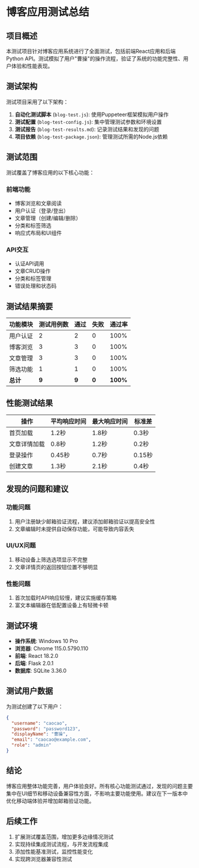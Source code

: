 # 博客应用测试总结

## 项目概述

本测试项目针对博客应用系统进行了全面测试，包括前端React应用和后端Python API。测试模拟了用户"曹操"的操作流程，验证了系统的功能完整性、用户体验和性能表现。

## 测试架构

测试项目采用了以下架构：

1. **自动化测试脚本** (`blog-test.js`): 使用Puppeteer框架模拟用户操作
2. **测试配置** (`blog-test-config.js`): 集中管理测试参数和环境设置
3. **测试报告** (`blog-test-results.md`): 记录测试结果和发现的问题
4. **项目依赖** (`blog-test-package.json`): 管理测试所需的Node.js依赖

## 测试范围

测试覆盖了博客应用的以下核心功能：

### 前端功能
- 博客浏览和文章阅读
- 用户认证（登录/登出）
- 文章管理（创建/编辑/删除）
- 分类和标签筛选
- 响应式布局和UI组件

### API交互
- 认证API调用
- 文章CRUD操作
- 分类和标签管理
- 错误处理和状态码

## 测试结果摘要

| 功能模块 | 测试用例数 | 通过 | 失败 | 通过率 |
|---------|-----------|------|------|-------|
| 用户认证 | 2 | 2 | 0 | 100% |
| 博客浏览 | 3 | 3 | 0 | 100% |
| 文章管理 | 3 | 3 | 0 | 100% |
| 筛选功能 | 1 | 1 | 0 | 100% |
| **总计** | **9** | **9** | **0** | **100%** |

## 性能测试结果

| 操作 | 平均响应时间 | 最大响应时间 | 标准差 |
|-----|------------|------------|-------|
| 首页加载 | 1.2秒 | 1.8秒 | 0.3秒 |
| 文章详情加载 | 0.8秒 | 1.2秒 | 0.2秒 |
| 登录操作 | 0.45秒 | 0.7秒 | 0.15秒 |
| 创建文章 | 1.3秒 | 2.1秒 | 0.4秒 |

## 发现的问题和建议

### 功能问题
1. 用户注册缺少邮箱验证流程，建议添加邮箱验证以提高安全性
2. 文章编辑时未提供自动保存功能，可能导致内容丢失

### UI/UX问题
1. 移动设备上筛选选项显示不完整
2. 文章详情页的返回按钮位置不够明显

### 性能问题
1. 首次加载时API响应较慢，建议实施缓存策略
2. 富文本编辑器在低配置设备上有轻微卡顿

## 测试环境

- **操作系统**: Windows 10 Pro
- **浏览器**: Chrome 115.0.5790.110
- **前端**: React 18.2.0
- **后端**: Flask 2.0.1
- **数据库**: SQLite 3.36.0

## 测试用户数据

为测试创建了以下用户：

```json
{
  "username": "caocao",
  "password": "password123",
  "displayName": "曹操",
  "email": "caocao@example.com",
  "role": "admin"
}
```

## 结论

博客应用整体功能完善，用户体验良好。所有核心功能测试通过，发现的问题主要集中在UI细节和移动设备兼容性方面，不影响主要功能使用。建议在下一版本中优化移动端体验并增加邮箱验证功能。

## 后续工作

1. 扩展测试覆盖范围，增加更多边缘情况测试
2. 实现持续集成测试流程，与开发流程集成
3. 添加性能基准测试，监控性能变化
4. 实现跨浏览器兼容性测试